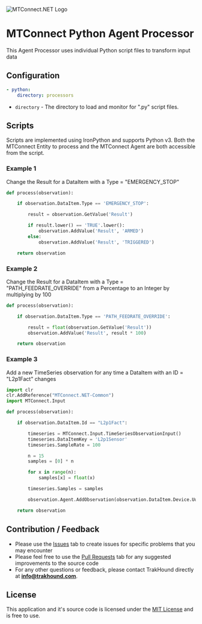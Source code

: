 ![MTConnect.NET Logo](https://raw.githubusercontent.com/TrakHound/MTConnect.NET/master/img/mtconnect-net-03-md.png) 

# MTConnect Python Agent Processor
This Agent Processor uses individual Python script files to transform input data

## Configuration
```yaml
- python:
    directory: processors
```

* `directory` - The directory to load and monitor for ".py" script files.

## Scripts
Scripts are implemented using IronPython and supports Python v3. Both the MTConnect Entity to process and the MTConnect Agent are both accessible from the script.

### Example 1
Change the Result for a DataItem with a Type = "EMERGENCY_STOP"
```python
def process(observation):

    if observation.DataItem.Type == 'EMERGENCY_STOP':

        result = observation.GetValue('Result')

        if result.lower() == 'TRUE'.lower():
            observation.AddValue('Result', 'ARMED')
        else:
            observation.AddValue('Result', 'TRIGGERED')

    return observation
```

### Example 2
Change the Result for a DataItem with a Type = "PATH_FEEDRATE_OVERRIDE" from a Percentage to an Integer by multiplying by 100
```python
def process(observation):

    if observation.DataItem.Type == 'PATH_FEEDRATE_OVERRIDE':

        result = float(observation.GetValue('Result'))
        observation.AddValue('Result', result * 100)

    return observation
```

### Example 3
Add a new TimeSeries observation for any time a DataItem with an ID = "L2p1Fact" changes
```python
import clr
clr.AddReference("MTConnect.NET-Common")
import MTConnect.Input

def process(observation):

    if observation.DataItem.Id == "L2p1Fact": 

        timeseries = MTConnect.Input.TimeSeriesObservationInput()
        timeseries.DataItemKey = 'L2p1Sensor'
        timeseries.SampleRate = 100

        n = 15
        samples = [0] * n

        for x in range(n):
            samples[x] = float(x)

        timeseries.Samples = samples

        observation.Agent.AddObservation(observation.DataItem.Device.Uuid, timeseries)

    return observation
```

## Contribution / Feedback
- Please use the [Issues](https://github.com/TrakHound/MTConnect.NET/issues) tab to create issues for specific problems that you may encounter 
- Please feel free to use the [Pull Requests](https://github.com/TrakHound/MTConnect.NET/pulls) tab for any suggested improvements to the source code
- For any other questions or feedback, please contact TrakHound directly at **info@trakhound.com**.

## License
This application and it's source code is licensed under the [MIT License](https://choosealicense.com/licenses/mit/) and is free to use.
